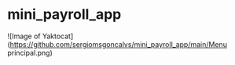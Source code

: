 # mini_payroll_app

![Image of Yaktocat](https://github.com/sergiomsgoncalvs/mini_payroll_app/main/Menu principal.png)
